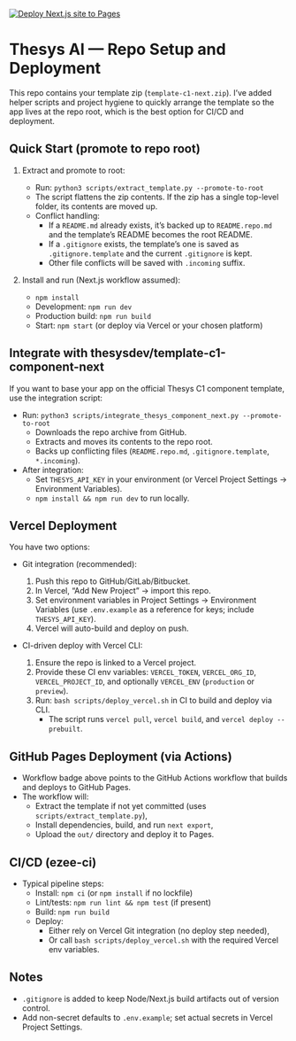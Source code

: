 [![Deploy Next.js site to Pages](https://github.com/ezekiel-oss/ezee-ci-/actions/workflows/nextjs.yml/badge.svg)](https://github.com/ezekiel-oss/ezee-ci-/actions/workflows/nextjs.yml)

# Thesys AI — Repo Setup and Deployment

This repo contains your template zip (`template-c1-next.zip`). I’ve added helper scripts and project hygiene to quickly arrange the template so the app lives at the repo root, which is the best option for CI/CD and deployment.

## Quick Start (promote to repo root)

1) Extract and promote to root:
   - Run: `python3 scripts/extract_template.py --promote-to-root`
   - The script flattens the zip contents. If the zip has a single top-level folder, its contents are moved up.
   - Conflict handling:
     - If a `README.md` already exists, it’s backed up to `README.repo.md` and the template’s README becomes the root README.
     - If a `.gitignore` exists, the template’s one is saved as `.gitignore.template` and the current `.gitignore` is kept.
     - Other file conflicts will be saved with `.incoming` suffix.

2) Install and run (Next.js workflow assumed):
   - `npm install`
   - Development: `npm run dev`
   - Production build: `npm run build`
   - Start: `npm start` (or deploy via Vercel or your chosen platform)

## Integrate with thesysdev/template-c1-component-next

If you want to base your app on the official Thesys C1 component template, use the integration script:

- Run: `python3 scripts/integrate_thesys_component_next.py --promote-to-root`
  - Downloads the repo archive from GitHub.
  - Extracts and moves its contents to the repo root.
  - Backs up conflicting files (`README.repo.md`, `.gitignore.template`, `*.incoming`).
- After integration:
  - Set `THESYS_API_KEY` in your environment (or Vercel Project Settings → Environment Variables).
  - `npm install && npm run dev` to run locally.

## Vercel Deployment

You have two options:

- Git integration (recommended):
  1) Push this repo to GitHub/GitLab/Bitbucket.
  2) In Vercel, “Add New Project” → import this repo.
  3) Set environment variables in Project Settings → Environment Variables (use `.env.example` as a reference for keys; include `THESYS_API_KEY`).
  4) Vercel will auto-build and deploy on push.

- CI-driven deploy with Vercel CLI:
  1) Ensure the repo is linked to a Vercel project.
  2) Provide these CI env variables: `VERCEL_TOKEN`, `VERCEL_ORG_ID`, `VERCEL_PROJECT_ID`, and optionally `VERCEL_ENV` (`production` or `preview`).
  3) Run: `bash scripts/deploy_vercel.sh` in CI to build and deploy via CLI.
     - The script runs `vercel pull`, `vercel build`, and `vercel deploy --prebuilt`.

## GitHub Pages Deployment (via Actions)

- Workflow badge above points to the GitHub Actions workflow that builds and deploys to GitHub Pages.
- The workflow will:
  - Extract the template if not yet committed (uses `scripts/extract_template.py`),
  - Install dependencies, build, and run `next export`,
  - Upload the `out/` directory and deploy it to Pages.

## CI/CD (ezee-ci)

- Typical pipeline steps:
  - Install: `npm ci` (or `npm install` if no lockfile)
  - Lint/tests: `npm run lint && npm test` (if present)
  - Build: `npm run build`
  - Deploy:
    - Either rely on Vercel Git integration (no deploy step needed),
    - Or call `bash scripts/deploy_vercel.sh` with the required Vercel env variables.

## Notes

- `.gitignore` is added to keep Node/Next.js build artifacts out of version control.
- Add non-secret defaults to `.env.example`; set actual secrets in Vercel Project Settings.